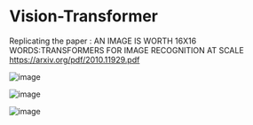 # Vision-Transformer
Replicating the paper : AN IMAGE IS WORTH 16X16 WORDS:TRANSFORMERS FOR IMAGE RECOGNITION AT SCALE
https://arxiv.org/pdf/2010.11929.pdf

![image](https://github.com/StarAtNyte/Vision-Transformer-ViT/assets/67851367/31cfb52b-8cd3-47e5-aeef-cc3d25ba4bdf)

![image](https://github.com/StarAtNyte/Vision-Transformer-ViT/assets/67851367/5f8495f0-fbf3-4366-8e69-e22403fedf28)

![image](https://github.com/StarAtNyte/Vision-Transformer-ViT/assets/67851367/fc669636-f5ec-4018-8162-7040b236479d)


